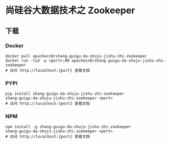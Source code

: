 # 尚硅谷大数据技术之 Zookeeper

## 下载

### Docker

```
docker pull apachecn0/shang-guigu-da-shuju-jishu-zhi-zookeeper
docker run -tid -p <port>:80 apachecn0/shang-guigu-da-shuju-jishu-zhi-zookeeper
# 访问 http://localhost:{port} 查看文档
```

### PYPI

```
pip install shang-guigu-da-shuju-jishu-zhi-zookeeper
shang-guigu-da-shuju-jishu-zhi-zookeeper <port>
# 访问 http://localhost:{port} 查看文档
```

### NPM

```
npm install -g shang-guigu-da-shuju-jishu-zhi-zookeeper
shang-guigu-da-shuju-jishu-zhi-zookeeper <port>
# 访问 http://localhost:{port} 查看文档
```